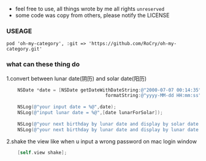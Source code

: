 - feel free to use, all things wrote by me all rights ```unreserved```
- some code was copy from others, please notify the LICENSE

### USEAGE
```
pod 'oh-my-category', :git => 'https://github.com/RoCry/oh-my-category.git'
```

### what can these thing do
1.convert between lunar date(阴历) and solar date(阳历)

``` objective-c
    NSDate *date = [NSDate getDateWithDateString:@"2000-07-07 00:14:35"   
                                    formatString:@"yyyy-MM-dd HH:mm:ss"];
                                    
    NSLog(@"your input date = %@",date);
    NSLog(@"input lunar date = %@",[date lunarForSolar]);
    
    NSLog(@"your next birthday by lunar date and display by solar date = %@",[date nextLunarBirthDateWithSolarDate]);
    NSLog(@"your next birthday by lunar date and display by lunar date = %@",[[date nextLunarBirthDateWithSolarDate]lunarForSolar]);
```

2.shake the view like when u input a wrong password on mac login window

``` objective-c
    [self.view shake];
```